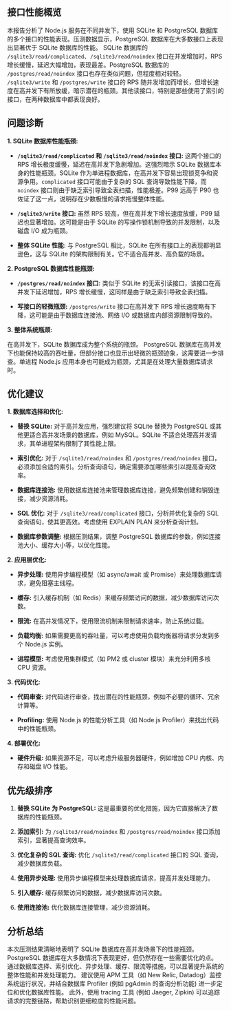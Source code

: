 ## 接口性能概览

本报告分析了 Node.js 服务在不同并发下，使用 SQLite 和 PostgreSQL 数据库的多个接口的性能表现。压测数据显示，PostgreSQL 数据库在大多数接口上表现出显著优于 SQLite 数据库的性能。  SQLite 数据库的 `/sqlite3/read/complicated`、`/sqlite3/read/noindex` 接口在并发增加时，RPS 增长缓慢，延迟大幅增加，表现最差。PostgreSQL 数据库的 `/postgres/read/noindex` 接口也存在类似问题，但程度相对较轻。  `/sqlite3/write` 和 `/postgres/write` 接口的 RPS 随并发增加而增长，但增长速度在高并发下有所放缓，暗示潜在的瓶颈。其他读接口，特别是那些使用了索引的接口，在两种数据库中都表现良好。

## 问题诊断

**1. SQLite 数据库性能瓶颈:**

* **`/sqlite3/read/complicated` 和 `/sqlite3/read/noindex` 接口:**  这两个接口的 RPS 增长极度缓慢，延迟在高并发下急剧增加。这强烈暗示 SQLite 数据库本身的性能瓶颈。SQLite 作为单进程数据库，在高并发下容易出现锁竞争和资源争用。`complicated` 接口可能由于复杂的 SQL 查询导致性能下降，而 `noindex` 接口则由于缺乏索引导致全表扫描，性能极差。P99 远高于 P90 也佐证了这一点，说明存在少数极慢的请求拖慢整体性能。

* **`/sqlite3/write` 接口:**  虽然 RPS 较高，但在高并发下增长速度放缓，P99 延迟也显著增加。这可能是由于 SQLite 的写操作锁机制导致的并发限制，以及磁盘 I/O 成为瓶颈。

* **整体 SQLite 性能:**  与 PostgreSQL 相比，SQLite 在所有接口上的表现都明显逊色，这与 SQLite 的架构限制有关。它不适合高并发、高负载的场景。

**2. PostgreSQL 数据库性能瓶颈:**

* **`/postgres/read/noindex` 接口:**  类似于 SQLite 的无索引读接口，该接口在高并发下延迟增加，RPS 增长缓慢，这同样是由于缺乏索引导致全表扫描。

* **写接口的轻微瓶颈:** `/postgres/write` 接口在高并发下 RPS 增长速度略有下降，这可能是由于数据库连接池、网络 I/O 或数据库内部资源限制导致的。


**3. 整体系统瓶颈:**

在高并发下，SQLite 数据库成为整个系统的瓶颈。  PostgreSQL 数据库在高并发下也能保持较高的吞吐量，但部分接口也显示出轻微的瓶颈迹象，这需要进一步排查。单进程 Node.js 应用本身也可能成为瓶颈，尤其是在处理大量数据库请求时。


## 优化建议

**1. 数据库选择和优化:**

* **替换 SQLite:**  对于高并发应用，强烈建议将 SQLite 替换为 PostgreSQL 或其他更适合高并发场景的数据库，例如 MySQL。SQLite 不适合处理高并发请求，其单进程架构限制了其性能上限。

* **索引优化:**  对于 `/sqlite3/read/noindex` 和 `/postgres/read/noindex` 接口，必须添加合适的索引。分析查询语句，确定需要添加哪些索引以提高查询效率。

* **数据库连接池:**  使用数据库连接池来管理数据库连接，避免频繁创建和销毁连接，减少资源消耗。

* **SQL 优化:**  对于 `/sqlite3/read/complicated` 接口，分析并优化复杂的 SQL 查询语句，使其更高效。考虑使用 EXPLAIN PLAN 来分析查询计划。

* **数据库参数调整:**  根据压测结果，调整 PostgreSQL 数据库的参数，例如连接池大小、缓存大小等，以优化性能。


**2. 应用层优化:**

* **异步处理:**  使用异步编程模型（如 async/await 或 Promise）来处理数据库请求，避免阻塞主线程。

* **缓存:**  引入缓存机制（如 Redis）来缓存频繁访问的数据，减少数据库访问次数。

* **限流:**  在高并发情况下，使用限流机制来限制请求速率，防止系统过载。

* **负载均衡:**  如果需要更高的吞吐量，可以考虑使用负载均衡器将请求分发到多个 Node.js 实例。

* **进程模型:**  考虑使用集群模式（如 PM2 或 cluster 模块）来充分利用多核 CPU 资源。


**3. 代码优化:**

* **代码审查:**  对代码进行审查，找出潜在的性能瓶颈，例如不必要的循环、冗余计算等。

* **Profiling:**  使用 Node.js 的性能分析工具（如 Node.js Profiler）来找出代码中的性能瓶颈。


**4. 部署优化:**

* **硬件升级:**  如果资源不足，可以考虑升级服务器硬件，例如增加 CPU 内核、内存和磁盘 I/O 性能。


## 优先级排序

1. **替换 SQLite 为 PostgreSQL:**  这是最重要的优化措施，因为它直接解决了数据库的性能瓶颈。

2. **添加索引:**  为 `/sqlite3/read/noindex` 和 `/postgres/read/noindex` 接口添加索引，显著提高查询效率。

3. **优化复杂的 SQL 查询:**  优化 `/sqlite3/read/complicated` 接口的 SQL 查询，减少数据库负载。

4. **使用异步处理:**  使用异步编程模型来处理数据库请求，提高并发处理能力。

5. **引入缓存:**  缓存频繁访问的数据，减少数据库访问次数。

6. **使用连接池:**  优化数据库连接管理，减少资源消耗。


## 分析总结

本次压测结果清晰地表明了 SQLite 数据库在高并发场景下的性能瓶颈。  PostgreSQL 数据库在大多数情况下表现更好，但仍然存在一些需要优化的点。  通过数据库选择、索引优化、异步处理、缓存、限流等措施，可以显著提升系统的整体性能和并发处理能力。  建议使用 APM 工具（如 New Relic, Datadog）监控系统运行状况，并结合数据库 Profiler (例如 pgAdmin 的查询分析功能) 进一步定位和优化数据库性能。  此外，使用 tracing 工具 (例如 Jaeger, Zipkin) 可以追踪请求的完整链路，帮助识别更细粒度的性能问题。
